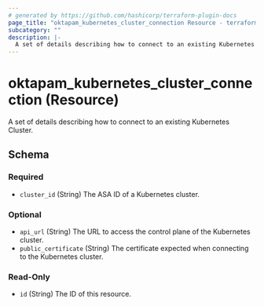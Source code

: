 ```yaml
---
# generated by https://github.com/hashicorp/terraform-plugin-docs
page_title: "oktapam_kubernetes_cluster_connection Resource - terraform-provider-oktapam"
subcategory: ""
description: |-
  A set of details describing how to connect to an existing Kubernetes Cluster.
---
```


# oktapam_kubernetes_cluster_connection (Resource)

A set of details describing how to connect to an existing Kubernetes Cluster.



<!-- schema generated by tfplugindocs -->
## Schema

### Required

- `cluster_id` (String) The ASA ID of a Kubernetes cluster.

### Optional

- `api_url` (String) The URL to access the control plane of the Kubernetes cluster.
- `public_certificate` (String) The certificate expected when connecting to the Kubernetes cluster.

### Read-Only

- `id` (String) The ID of this resource.


